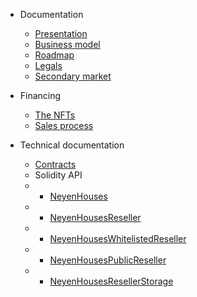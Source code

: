 - Documentation
  - [Presentation](en/neyen.md)
  - [Business model](en/business.md)
  - [Roadmap](fr/roadmap.md)
  - [Legals](en/legals.md)
  - [Secondary market](en/secondary-market.md)

- Financing
  - [The NFTs](en/nfts.md)
  - [Sales process](en/sales.md)

- Technical documentation
  - [Contracts](en/contracts.md)
  - Solidity API
  * - [NeyenHouses](solidity-api/NeyenHouses.md?id=solidity-api)
  * - [NeyenHousesReseller](solidity-api/NeyenHousesReseller.md?id=solidity-api)
  * - [NeyenHousesWhitelistedReseller](solidity-api/NeyenHousesWhitelistedReseller.md?id=solidity-api)
  * - [NeyenHousesPublicReseller](solidity-api/NeyenHousesPublicReseller.md?id=solidity-api)
  * - [NeyenHousesResellerStorage](solidity-api/NeyenHousesResellerStorage.md?id=solidity-api)